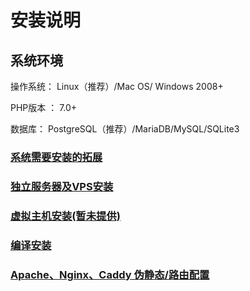 # 安装说明

## 系统环境

操作系统： Linux（推荐）/Mac OS/ Windows 2008+

PHP版本 ： 7.0+

数据库： PostgreSQL（推荐）/MariaDB/MySQL/SQLite3


### [系统需要安装的拓展](/#/v1.0/zh-CN/installations/first)

### [独立服务器及VPS安装](/#/v1.0/zh-CN/installations/vps)

### [虚拟主机安装(暂未提供)](/#/v1.0/zh-CN/installations/vhost)

### [编译安装](/#/v1.0/zh-CN/installations/compile)

### [Apache、Nginx、Caddy 伪静态/路由配置](/#/v1.0/zh-CN/installations/conf)
